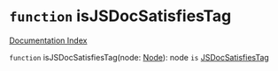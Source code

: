# `function` isJSDocSatisfiesTag

[Documentation Index](../README.md)

`function` isJSDocSatisfiesTag(node: [Node](../interface.Node/README.md)): node `is` [JSDocSatisfiesTag](../interface.JSDocSatisfiesTag/README.md)

